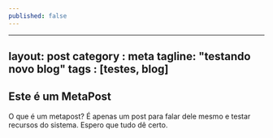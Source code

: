 ```yaml
---
published: false
---
```


---
layout: post
category : meta
tagline: "testando novo blog"
tags : [testes, blog]
---

## Este é um MetaPost

O que é um metapost? É apenas um post para falar dele mesmo e testar recursos do sistema. Espero que tudo dê certo.